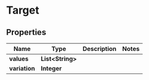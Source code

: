 

# Target


## Properties

| Name | Type | Description | Notes |
|------------ | ------------- | ------------- | -------------|
|**values** | **List&lt;String&gt;** |  |  |
|**variation** | **Integer** |  |  |



